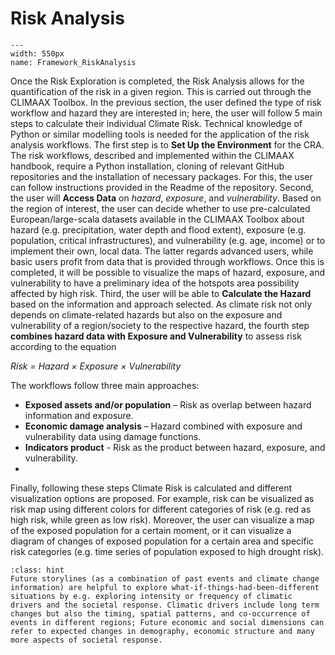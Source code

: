 Risk Analysis
=======================

```{figure} ../../images/framework/il_framework_ToolboxSteps_FigB_Risk_Analysis_ring.png
---
width: 550px
name: Framework_RiskAnalysis
```

Once the Risk Exploration is completed, the Risk Analysis allows for the quantification of the risk in a given region. This is carried out through the CLIMAAX Toolbox. In the previous section, the user defined the type of risk workflow and hazard they are interested in; here, the user will follow 5 main steps to calculate their individual Climate Risk. Technical knowledge of Python or similar modelling tools is needed for the application of the risk analysis workflows.
The first step is to **Set Up the Environment** for the CRA. The risk workflows, described and implemented within the CLIMAAX handbook, require a Python installation, cloning of relevant GitHub repositories and the installation of necessary packages. For this, the user can follow instructions provided in the Readme of the repository.
Second, the user will **Access Data** on *hazard*, *exposure*, and *vulnerability*. Based on the region of interest, the user can decide whether to use pre-calculated European/large-scala datasets available in the CLIMAAX Toolbox about hazard (e.g. precipitation, water depth and flood extent), exposure (e.g. population, critical infrastructures), and vulnerability (e.g. age, income) or to implement their own, local data. The latter regards advanced users, while basic users profit from data that is provided through workflows. Once this is completed, it will be possible to visualize the maps of hazard, exposure, and vulnerability to have a preliminary idea of the hotspots area possibility affected by high risk.
Third, the user will be able to **Calculate the Hazard** based on the information and approach selected. As climate risk not only depends on climate-related hazards but also on the exposure and vulnerability of a region/society to the respective hazard, the fourth step **combines hazard data with Exposure and Vulnerability** to assess risk according to the equation

*Risk = Hazard × Exposure × Vulnerability*

The workflows follow three main approaches:
- **Exposed assets and/or population** – Risk as overlap between hazard information and exposure.
- **Economic damage analysis** – Hazard combined with exposure and vulnerability data using damage functions.
- **Indicators product** - Risk as the product between hazard, exposure, and vulnerability.
-
Finally, following these steps Climate Risk is calculated and different visualization options are proposed. For example, risk can be visualized as risk map using different colors for different categories of risk (e.g. red as high risk, while green as low risk). Moreover, the user can visualize a map of the exposed population for a certain moment, or it can visualize a diagram of changes of exposed population for a certain area and specific risk categories (e.g. time series of population exposed to high drought risk).

```{admonition} Event-based climate storylines as complementary approach
:class: hint
Future storylines (as a combination of past events and climate change information) are helpful to explore what-if-things-had-been-different situations by e.g. exploring intensity or frequency of climatic drivers and the societal response. Climatic drivers include long term changes but also the timing, spatial patterns, and co-occurrence of events in different regions; Future economic and social dimensions can refer to expected changes in demography, economic structure and many more aspects of societal response.
```
